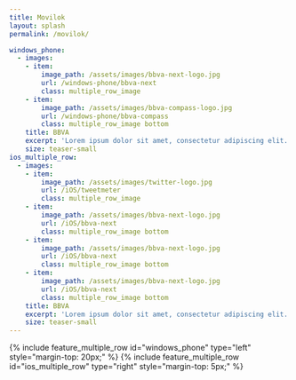 ```yaml
---
title: Movilok
layout: splash
permalink: /movilok/

windows_phone:
  - images:
    - item:
        image_path: /assets/images/bbva-next-logo.jpg
        url: /windows-phone/bbva-next
        class: multiple_row_image
    - item:
        image_path: /assets/images/bbva-compass-logo.jpg
        url: /windows-phone/bbva-compass
        class: multiple_row_image bottom
    title: BBVA
    excerpt: 'Lorem ipsum dolor sit amet, consectetur adipiscing elit. Morbi neque purus, volutpat ut purus nec, ultrices venenatis erat. Maecenas fermentum scelerisque justo, ullamcorper tristique tortor tristique ut.'
    size: teaser-small
ios_multiple_row:
  - images:
    - item:
        image_path: /assets/images/twitter-logo.jpg
        url: /iOS/tweetmeter
        class: multiple_row_image
    - item:
        image_path: /assets/images/bbva-next-logo.jpg
        url: /iOS/bbva-next
        class: multiple_row_image bottom
    - item:
        image_path: /assets/images/bbva-next-logo.jpg
        url: /iOS/bbva-next
        class: multiple_row_image bottom
    - item:
        image_path: /assets/images/bbva-next-logo.jpg
        url: /iOS/bbva-next
        class: multiple_row_image bottom
    title: BBVA
    excerpt: 'Lorem ipsum dolor sit amet, consectetur adipiscing elit. Morbi neque purus, volutpat ut purus nec, ultrices venenatis erat. Maecenas fermentum scelerisque justo, ullamcorper tristique tortor tristique ut.'
    size: teaser-small
---
```


{% include feature_multiple_row id="windows_phone" type="left" style="margin-top: 20px;" %}
{% include feature_multiple_row id="ios_multiple_row" type="right" style="margin-top: 5px;" %}